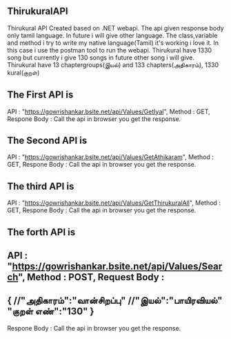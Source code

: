 ## ThirukuralAPI 
Thirukural API Created based on .NET webapi.
The api given response body only tamil language. In future i will give other language.
The class,variable and method i try to write my native language(Tamil) it's working i love it.
In this case i use the postman tool to run the webapi.
Thirukural have 1330 song but currently i give 130 songs in future other song i will give.
Thirukural have 13 chaptergroups(இயல்) and 133 chapters(அதிகாரம்), 1330 kural(குறள்)

## The First API is 
API : "https://gowrishankar.bsite.net/api/Values/GetIyal",
Method : GET,
Respone Body : Call the api in browser you get the response.

## The Second API is
API : "https://gowrishankar.bsite.net/api/Values/GetAthikaram",
Method : GET,
Respone Body : Call the api in browser you get the response.

## The third API is 
API 
    : "https://gowrishankar.bsite.net/api/Values/GetThirukuralAll",
Method 
    : GET,
Respone Body 
    : Call the api in browser you get the response.

## The forth API is
API : "https://gowrishankar.bsite.net/api/Values/Search",
Method : POST,
Request Body :
---
{
    //"அதிகாரம்":"வான்சிறப்பு"
    //"இயல்":"பாயிரவியல்"
    "குறள் எண்":"130"
}
---
Respone Body : Call the api in browser you get the response.
